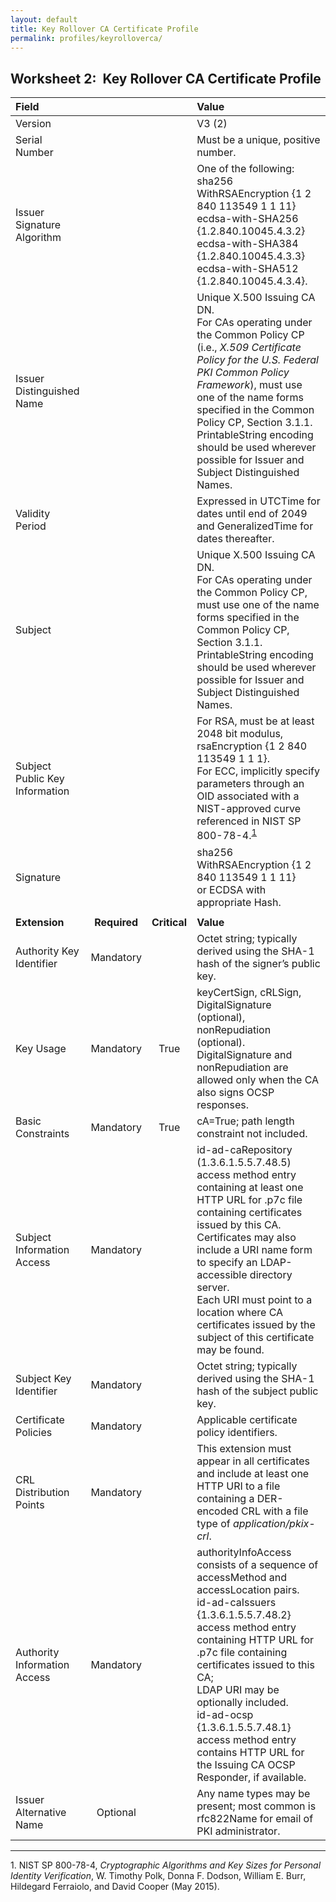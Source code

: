 ```yaml
---
layout: default
title: Key Rollover CA Certificate Profile
permalink: profiles/keyrolloverca/
---
```


## Worksheet 2:&nbsp;&nbsp;Key Rollover CA Certificate Profile

| **Field** |       |       | **Value**                             |
| :-------- | :---: | :---: | :-------------------------------     |
| Version   |       |       | V3 (2)                                 |
| Serial Number   |       |       | Must be a unique, positive number. |
| Issuer Signature Algorithm   |       |       |  One of the following: <br>sha256 WithRSAEncryption {1 2 840 113549 1 1 11} <br>ecdsa-with-SHA256 {1.2.840.10045.4.3.2} <br>ecdsa-with-SHA384 {1.2.840.10045.4.3.3} <br>ecdsa-with-SHA512 {1.2.840.10045.4.3.4}. | 
| Issuer Distinguished Name   |       |       |  Unique X.500 Issuing CA DN. <BR>For CAs operating under the Common Policy CP (i.e., _X.509 Certificate Policy for the U.S. Federal PKI Common Policy Framework_), must use one of the name forms specified in the Common Policy CP, Section 3.1.1.<br>PrintableString encoding should be used wherever possible for Issuer and Subject Distinguished Names. |
| Validity Period   |       |       |  Expressed in UTCTime for dates until end of 2049 and GeneralizedTime for dates thereafter.  | 
| Subject   |       |       |   Unique X.500 Issuing CA DN.<BR>For CAs operating under the Common Policy CP, must use one of the name forms specified in the Common Policy CP, Section 3.1.1.<br>PrintableString encoding should be used wherever possible for Issuer and Subject Distinguished Names.  |
| Subject Public Key Information   |       |       |   For RSA, must be at least 2048 bit modulus, rsaEncryption {1 2 840 113549 1 1 1}.<BR>For ECC, implicitly specify parameters through an OID associated with a NIST-approved curve referenced in NIST SP 800-78-4.<sup>[1](#1)</sup>   |
| Signature   |       |       |   sha256 WithRSAEncryption {1 2 840 113549 1 1 11}<BR>or ECDSA with appropriate Hash.   |
|               |                 |              |                                       |
| **Extension** |  **Required**   | **Critical** | **Value**                             |
| Authority Key Identifier  | Mandatory |  |  Octet string; typically derived using the SHA-1 hash of the signer’s public key. |
| Key Usage  | Mandatory | True |  keyCertSign, cRLSign, DigitalSignature (optional), nonRepudiation (optional).<br>DigitalSignature and nonRepudiation are allowed only when the CA also signs OCSP responses. |
| Basic Constraints   | Mandatory | True |  cA=True; path length constraint not included. |
| Subject Information Access   | Mandatory |  |  id-ad-caRepository (1.3.6.1.5.5.7.48.5) access method entry containing at least one HTTP URL for .p7c file containing certificates issued by this CA.<BR>Certificates may also include a URI name form to specify an LDAP-accessible directory server.<BR>Each URI must point to a location where CA certificates issued by the subject of this certificate may be found.  |
| Subject Key Identifier   | Mandatory |  | Octet string; typically derived using the SHA-1 hash of the subject public key.   |
| Certificate Policies   | Mandatory  |  | Applicable certificate policy identifiers. |
| CRL Distribution Points   | Mandatory  |  | This extension must appear in all certificates and include at least one HTTP URI to a file containing a DER-encoded CRL with a file type of _application/pkix-crl_.  |
| Authority Information Access   | Mandatory  |  | authorityInfoAccess consists of a sequence of accessMethod and accessLocation pairs.<BR>id-ad-caIssuers {1.3.6.1.5.5.7.48.2} access method entry containing HTTP URL for .p7c file containing certificates issued to this CA;<BR>LDAP URI may be optionally included.<BR>id-ad-ocsp {1.3.6.1.5.5.7.48.1} access method entry contains HTTP URL for the Issuing CA OCSP Responder, if available. |
| Issuer Alternative Name   | Optional  |  | Any name types may be present; most common is rfc822Name for email of PKI administrator. |

-------
<a name="1">1</a>. NIST SP 800-78-4, _Cryptographic Algorithms and Key Sizes for Personal Identity Verification_, W. Timothy Polk, Donna F. Dodson, William E. Burr, Hildegard Ferraiolo, and David Cooper (May 2015).<br>
